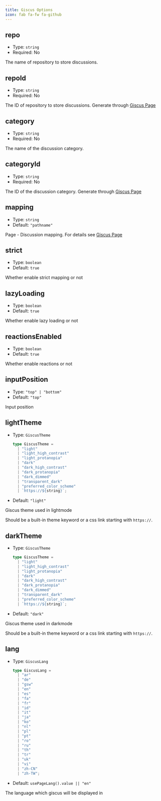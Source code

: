 ```yaml
---
title: Giscus Options
icon: fab fa-fw fa-github
---
```


## repo

- Type: `string`
- Required: No

The name of repository to store discussions.

## repoId

- Type: `string`
- Required: No

The ID of repository to store discussions. Generate through [Giscus Page](https://giscus.app/)

## category

- Type: `string`
- Required: No

The name of the discussion category.

## categoryId

- Type: `string`
- Required: No

The ID of the discussion category. Generate through [Giscus Page](https://giscus.app/)

## mapping

- Type: `string`
- Default: `"pathname"`

Page - Discussion mapping. For details see [Giscus Page](https://giscus.app/)

## strict

- Type: `boolean`
- Default: `true`

Whether enable strict mapping or not

## lazyLoading

- Type: `boolean`
- Default: `true`

Whether enable lazy loading or not

## reactionsEnabled

- Type: `boolean`
- Default: `true`

Whether enable reactions or not

## inputPosition

- Type: `"top" | "bottom"`
- Default: `"top"`

Input position

## lightTheme

- Type: `GiscusTheme`

  ```ts
  type GiscusTheme =
    | "light"
    | "light_high_contrast"
    | "light_protanopia"
    | "dark"
    | "dark_high_contrast"
    | "dark_protanopia"
    | "dark_dimmed"
    | "transparent_dark"
    | "preferred_color_scheme"
    | `https://${string}`;
  ```

- Default: `"light"`

Giscus theme used in lightmode

Should be a built-in theme keyword or a css link starting with `https://`.

## darkTheme

- Type: `GiscusTheme`

  ```ts
  type GiscusTheme =
    | "light"
    | "light_high_contrast"
    | "light_protanopia"
    | "dark"
    | "dark_high_contrast"
    | "dark_protanopia"
    | "dark_dimmed"
    | "transparent_dark"
    | "preferred_color_scheme"
    | `https://${string}`;
  ```

- Default: `"dark"`

Giscus theme used in darkmode

Should be a built-in theme keyword or a css link starting with `https://`.

## lang

- Type: `GiscusLang`

  ```ts
  type GiscusLang =
    | "ar"
    | "de"
    | "gsw"
    | "en"
    | "es"
    | "fa"
    | "fr"
    | "id"
    | "it"
    | "ja"
    | "ko"
    | "nl"
    | "pl"
    | "pt"
    | "ro"
    | "ru"
    | "th"
    | "tr"
    | "uk"
    | "vi"
    | "zh-CN"
    | "zh-TW";
  ```

- Default: `usePageLang().value || "en"`

The language which giscus will be displayed in
